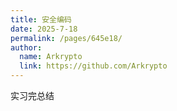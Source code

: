 ```yaml
---
title: 安全编码
date: 2025-7-18
permalink: /pages/645e18/
author: 
  name: Arkrypto
  link: https://github.com/Arkrypto
---
```


实习完总结
